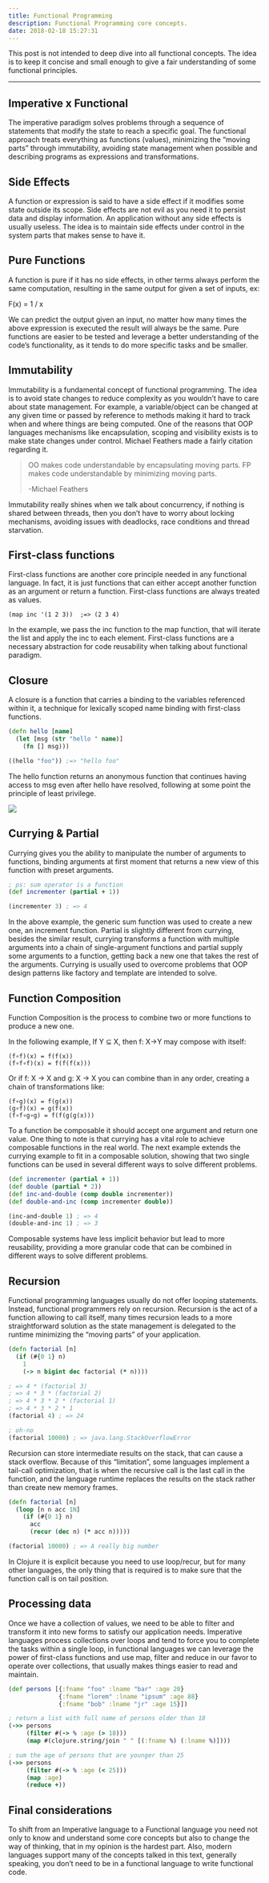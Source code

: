 ```yaml
---
title: Functional Programming
description: Functional Programming core concepts.
date: 2018-02-18 15:27:31
---
```


This post is not intended to deep dive into all functional concepts. The idea is to keep it concise and small enough to give a fair understanding of some functional principles.

---

## Imperative x Functional

The imperative paradigm solves problems through a sequence of statements that modify the state to reach a specific goal. The functional approach treats everything as functions (values), minimizing the “moving parts” through immutability, avoiding state management when possible and describing programs as expressions and transformations.

## Side Effects

A function or expression is said to have a side effect if it modifies some state outside its scope.
Side effects are not evil as you need it to persist data and display information. An application without any side effects is usually useless.
The idea is to maintain side effects under control in the system parts that makes sense to have it.

## Pure Functions

A function is pure if it has no side effects, in other terms always perform the same computation, resulting in the same output for given a set of inputs, ex:

F(x) = 1 / x

We can predict the output given an input, no matter how many times the above expression is executed the result will always be the same.
Pure functions are easier to be tested and leverage a better understanding of the code’s functionality, as it tends to do more specific tasks and be smaller.

## Immutability

Immutability is a fundamental concept of functional programming. The idea is to avoid state changes to reduce complexity as you wouldn’t have to care about state management. For example, a variable/object can be changed at any given time or passed by reference to methods making it hard to track when and where things are being computed.
One of the reasons that OOP languages mechanisms like encapsulation, scoping and visibility exists is to make state changes under control. Michael Feathers made a fairly citation regarding it.

> OO makes code understandable by encapsulating moving parts.  FP makes code understandable by minimizing moving parts.
>
>-Michael Feathers

Immutability really shines when we talk about concurrency, if nothing is shared between threads, then you don’t have to worry about locking mechanisms, avoiding issues with deadlocks, race conditions and thread starvation.

## First-class functions

First-class functions are another core principle needed in any functional language. In fact, it is just functions that can either accept another function as an argument or return a function. First-class functions are always treated as values.

`(map inc '(1 2 3))  ;=> (2 3 4)`

In the example, we pass the inc function to the map function, that will iterate the list and apply the inc to each element.
First-class functions are a necessary abstraction for code reusability when talking about functional paradigm.

## Closure

A closure is a function that carries a binding to the variables referenced within it, a technique for lexically scoped name binding with first-class functions.

```clojure
(defn hello [name]
  (let [msg (str "hello " name)]
    (fn [] msg)))

((hello "foo")) ;=> "hello foo"
```

The hello function returns an anonymous function that continues having access to msg even after hello have resolved, following at some point the principle of least privilege.

![](/images/posts/closure.png)

## Currying & Partial

Currying gives you the ability to manipulate the number of arguments to functions, binding arguments at first moment that returns a new view of this function with preset arguments.

```clojure
; ps: sum operator is a function
(def incrementer (partial + 1))

(incrementer 3) ; => 4
```

In the above example, the generic sum function was used to create a new one, an increment function. Partial is slightly different from currying, besides the similar result, currying transforms a function with multiple arguments into a chain of single-argument functions and partial supply some arguments to a function, getting back a new one that takes the rest of the arguments.
Currying is usually used to overcome problems that OOP design patterns like factory and template are intended to solve.

## Function Composition

Function Composition is the process to combine two or more functions to produce a new one.

In the following example, If Y ⊆ X, then f: X→Y may compose with itself:

```
(f∘f)(x) = f(f(x))
(f∘f∘f)(x) = f(f(f(x)))
```

Or if f: X → X and g: X → X you can combine than in any order, creating a chain of transformations like:

```
(f∘g)(x) = f(g(x))
(g∘f)(x) = g(f(x))
(f∘f∘g∘g) = f(f(g(g(x)))
```

To a function be composable it should accept one argument and return one value. One thing to note is that currying has a vital role to achieve composable functions in the real world.
The next example extends the currying example to fit in a composable solution, showing that two single functions can be used in several different ways to solve different problems.

```clojure
(def incrementer (partial + 1))
(def double (partial * 2))
(def inc-and-double (comp double incrementer))
(def double-and-inc (comp incrementer double))

(inc-and-double 1) ; => 4
(double-and-inc 1) ; => 3
```

Composable systems have less implicit behavior but lead to more reusability, providing a more granular code that can be combined in different ways to solve different problems.

## Recursion

Functional programming languages usually do not offer looping statements. Instead, functional programmers rely on recursion. Recursion is the act of a function allowing to call itself, many times recursion leads to a more straightforward solution as the state management is delegated to the runtime minimizing the “moving parts” of your application.

```clojure
(defn factorial [n]
  (if (#{0 1} n)
    1
    (-> n bigint dec factorial (* n))))

; => 4 * (factorial 3)
; => 4 * 3 * (factorial 2)
; => 4 * 3 * 2 * (factorial 1)
; => 4 * 3 * 2 * 1
(factorial 4) ; => 24

; oh-no
(factorial 10000) ; => java.lang.StackOverflowError
```

Recursion can store intermediate results on the stack, that can cause a stack overflow. Because of this “limitation”, some languages implement a tail-call optimization, that is when the recursive call is the last call in the function, and the language runtime replaces the results on the stack rather than create new memory frames.

```clojure
(defn factorial [n]
  (loop [n n acc 1N]
    (if (#{0 1} n)
      acc
      (recur (dec n) (* acc n)))))

(factorial 10000) ; => A really big number
```

In Clojure it is explicit because you need to use loop/recur, but for many other languages, the only thing that is required is to make sure that the function call is on tail position.

## Processing data

Once we have a collection of values, we need to be able to filter and transform it into new forms to satisfy our application needs. Imperative languages process collections over loops and tend to force you to complete the tasks within a single loop, in functional languages we can leverage the power of first-class functions and use map, filter and reduce in our favor to operate over collections, that usually makes things easier to read and maintain.

```clojure
(def persons [{:fname "foo" :lname "bar" :age 20}
              {:fname "lorem" :lname "ipsum" :age 88}
              {:fname "bob" :lname "jr" :age 15}])

; return a list with full name of persons older than 18
(->> persons
     (filter #(-> % :age (> 18)))
     (map #(clojure.string/join " " [(:fname %) (:lname %)])))

; sum the age of persons that are younger than 25
(->> persons
     (filter #(-> % :age (< 25)))
     (map :age)
     (reduce +))
```

## Final considerations

To shift from an Imperative language to a Functional language you need not only to know and understand some core concepts but also to change the way of thinking, that in my opinion is the hardest part.
Also, modern languages support many of the concepts talked in this text, generally speaking, you don’t need to be in a functional language to write functional code.
